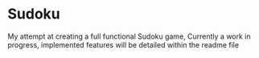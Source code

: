 # Sudoku
My attempt at creating a full functional Sudoku game, Currently a work in progress, implemented features will be detailed within the readme file
